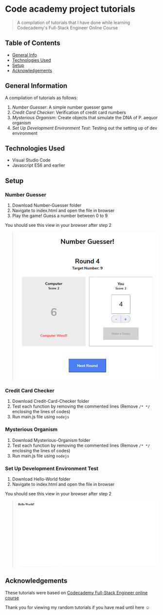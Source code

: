 # Code academy project tutorials

> A compilation of tutorials that I have done while learning Codecademy's Full-Stack Engineer Online Course

## Table of Contents

- [General Info](#general-information)
- [Technologies Used](#technologies-used)
- [Setup](#setup)
- [Acknowledgements](#acknowledgements)

## General Information

A compilation of tutorials as follows:

1. _Number Guesser_: A simple number guesser game
2. _Credit Card Checker_: Verification of credit card numbers
3. _Mysterious Organism_: Create objects that simulate the DNA of P. aequor organism
4. _Set Up Development Environment Test_: Testing out the setting up of dev environment

## Technologies Used

- Visual Studio Code
- Javascript ES6 and earlier

## Setup

### Number Guesser

1. Download Number-Guesser folder
2. Navigate to index.html and open the file in browser
3. Play the game! Guess a number between 0 to 9

You should see this view in your browser after step 2
> ![Number Guesser Screenshot](./Images/Number-Guesser-Screenshot.PNG)

### Credit Card Checker

1. Download Credit-Card-Checker folder
2. Test each function by removing the commented lines (Remove `/* */` enclosing the lines of codes)
3. Run main.js file using `nodejs`

### Mysterious Organism

1. Download Mysterious-Organism folder
2. Test each function by removing the commented lines (Remove `/* */` enclosing the lines of codes)
3. Run main.js file using `nodejs`

### Set Up Development Environment Test

1. Download Hello-World folder
2. Navigate to index.html and open the file in browser

You should see this view in your browser after step 2
> ![Hello World Screenshot](./Images/Hello-World-Screenshot.PNG)

## Acknowledgements

These tutorials were based on [Codecademy Full-Stack Engineer online course](https://www.codecademy.com/learn/paths/full-stack-engineer-career-path)

Thank you for viewing my random tutorials if you have read until here :relaxed:
